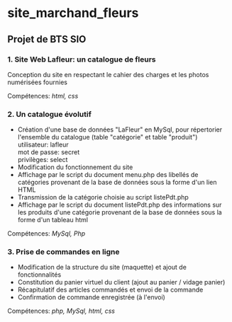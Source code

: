 # site_marchand_fleurs
## Projet de BTS SIO

### 1. Site Web Lafleur: un catalogue de fleurs

   Conception du site en respectant le cahier des charges et les photos numérisées fournies  
   
   Compétences: *html, css*

### 2. Un catalogue évolutif

   - Création d'une base de données "LaFleur" en MySql, pour répertorier l'ensemble du catalogue  (table "catégorie" et table "produit")  
      utilisateur: lafleur  
      mot de passe: secret  
      privilèges: select  
   - Modification du fonctionnement du site  
   - Affichage par le script du document menu.php des libellés de catégories provenant de la base de données sous la forme d'un lien HTML  
   - Transmission de la catégorie choisie au script listePdt.php  
   - Affichage par le script du document listePdt.php des informations sur les produits d'une catégorie provenant de la base de données sous la forme d'un tableau html  

   Compétences: *MySql, Php*  

### 3. Prise de commandes en ligne

   - Modification de la structure du site (maquette) et ajout de fonctionnalités
   - Constitution du panier virtuel du client (ajout au panier / vidage panier)
   - Récapitulatif des articles commandés et envoi de la commande
   - Confirmation de commande enregistrée (à l'envoi)  

   Compétences: *php, MySql, html, css*

   





